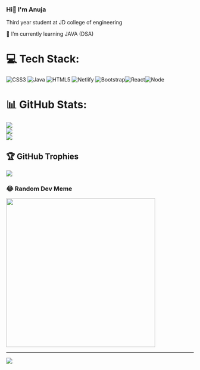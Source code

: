 ### Hi👋 I'm Anuja 
Third year student at JD college of engineering


 🌱 I’m currently learning JAVA (DSA)
# 💻 Tech Stack:
![CSS3](https://img.shields.io/badge/css3-%231572B6.svg?style=flat&logo=css3&logoColor=white) ![Java](https://img.shields.io/badge/java-%23ED8B00.svg?style=flat&logo=java&logoColor=white) ![HTML5](https://img.shields.io/badge/html5-%23E34F26.svg?style=flat&logo=html5&logoColor=white) ![Netlify](https://img.shields.io/badge/netlify-%23000000.svg?style=flat&logo=netlify&logoColor=#00C7B7) ![Bootstrap](https://img.shields.io/badge/bootstrap-%23563D7C.svg?style=flat&logo=bootstrap&logoColor=white)![React](https://img.shields.io/badge/bootstrap-%23563D7C.svg?style=flat&logo=bootstrap&logoColor=white)![Node](https://img.shields.io/badge/bootstrap-%23563D7C.svg?style=flat&logo=bootstrap&logoColor=white)
# 📊 GitHub Stats:
![](https://github-readme-stats.vercel.app/api?username=anuja37&theme=radical&hide_border=true&include_all_commits=true&count_private=false)<br/>
![](https://github-readme-streak-stats.herokuapp.com/?user=anuja37&theme=radical&hide_border=true)<br/>
![](https://github-readme-stats.vercel.app/api/top-langs/?username=anuja37&theme=radical&hide_border=true&include_all_commits=true&count_private=false&layout=compact)

## 🏆 GitHub Trophies
![](https://github-profile-trophy.vercel.app/?username=anuja37&theme=radical&no-frame=true&no-bg=false&margin-w=4)

### 😂 Random Dev Meme
<img src='https://randommeme-five.vercel.app/' style="height: 400px;"/>

---
[![](https://visitcount.itsvg.in/api?id=anuja37&icon=2&color=10)](https://visitcount.itsvg.in)

<!-- Proudly created with GPRM ( https://gprm.itsvg.in ) -->
<!--
**anuja37/anuja37** is a ✨ _special_ ✨ repository because its `README.md` (this file) appears on your GitHub profile.

Here are some ideas to get you started:

- 🔭 I’m currently working on ...
- 🌱 I’m currently learning ...
- 👯 I’m looking to collaborate on ...
- 🤔 I’m looking for help with ...
- 💬 Ask me about ...
- 📫 How to reach me: ...
- 😄 Pronouns: ...
- ⚡ Fun fact: ...
-->
